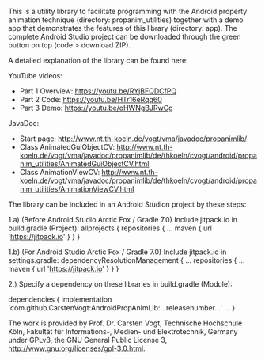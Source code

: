 This is a utility library to facilitate programming with the Android property animation technique (directory: propanim_utilities) together with a demo app that demonstrates the features of this library (directory: app). The complete Android Studio project can be downloaded through the green button on top (code > download ZIP).

A detailed explanation of the library can be found here:

YouTube videos:
- Part 1 Overview: https://youtu.be/RYjBFQDCfPQ
- Part 2 Code: https://youtu.be/HTr16eRqq60
- Part 3 Demo: https://youtu.be/oHWNgBJRwCg

JavaDoc: 
- Start page: http://www.nt.th-koeln.de/vogt/vma/javadoc/propanimlib/
- Class AnimatedGuiObjectCV: http://www.nt.th-koeln.de/vogt/vma/javadoc/propanimlib/de/thkoeln/cvogt/android/propanim_utilities/AnimatedGuiObjectCV.html
- Class AnimationViewCV: http://www.nt.th-koeln.de/vogt/vma/javadoc/propanimlib/de/thkoeln/cvogt/android/propanim_utilities/AnimationViewCV.html

The library can be included in an Android Studion project by these steps:

1.a) (Before Android Studio Arctic Fox / Gradle 7.0)
Include jitpack.io in build.gradle (Project):
allprojects { repositories { ... maven { url 'https://jitpack.io' } } }

1.b) (For Android Studio Arctic Fox / Gradle 7.0)
Include jitpack.io in settings.gradle:
dependencyResolutionManagement { ... repositories { ... maven { url 'https://jitpack.io' } } }

2.) Specify a dependency on these libraries in build.gradle (Module):

dependencies {
  implementation 'com.github.CarstenVogt:AndroidPropAnimLib:...releasenumber...'
  ...
}

The work is provided by Prof. Dr. Carsten Vogt, Technische Hochschule K&ouml;ln, Fakult&auml;t f&uuml;r Informations-, Medien- und Elektrotechnik, Germany
under GPLv3, the GNU General Public License 3,
http://www.gnu.org/licenses/gpl-3.0.html.


